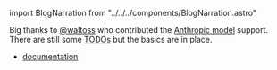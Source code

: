 import BlogNarration from "../../../components/BlogNarration.astro"

<BlogNarration />

Big thanks to [@waltoss](https://github.com/waltoss) who contributed the [Anthropic model](https://github.com/microsoft/genaiscript/pull/788) support. There are still some [TODOs](https://github.com/microsoft/genaiscript/discussions/790) but the basics are in place.

- [documentation](https://microsoft.github.io/genaiscript/getting-started/configuration/#anthropic)